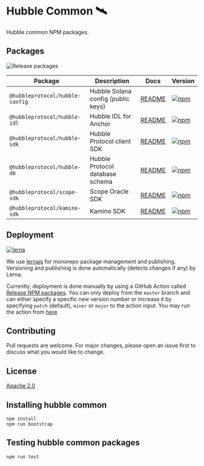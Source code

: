 # Hubble Common 🛰

Hubble common NPM packages.

## Packages

![Release packages](https://github.com/hubbleprotocol/hubble-common/actions/workflows/release_packages.yml/badge.svg)

| Package                         | Description                        | Docs                                         | Version                                                                                                                           |
|---------------------------------|------------------------------------|----------------------------------------------|-----------------------------------------------------------------------------------------------------------------------------------|
| `@hubbleprotocol/hubble-config` | Hubble Solana config (public keys) | [README](./packages/hubble-config/README.md) | [![npm](https://img.shields.io/npm/v/@hubbleprotocol/hubble-config)](https://www.npmjs.com/package/@hubbleprotocol/hubble-config) |
| `@hubbleprotocol/hubble-idl`    | Hubble IDL for Anchor              | [README](./packages/hubble-idl/README.md)    | [![npm](https://img.shields.io/npm/v/@hubbleprotocol/hubble-idl)](https://www.npmjs.com/package/@hubbleprotocol/hubble-idl)       |
| `@hubbleprotocol/hubble-sdk`    | Hubble Protocol client SDK         | [README](./packages/hubble-sdk/README.md)    | [![npm](https://img.shields.io/npm/v/@hubbleprotocol/hubble-sdk)](https://www.npmjs.com/package/@hubbleprotocol/hubble-sdk)       |
| `@hubbleprotocol/hubble-db`     | Hubble Protocol database schema    | [README](./packages/hubble-db/README.md)     | [![npm](https://img.shields.io/npm/v/@hubbleprotocol/hubble-db)](https://www.npmjs.com/package/@hubbleprotocol/hubble-db)         |
| `@hubbleprotocol/scope-sdk`     | Scope Oracle SDK                   | [README](./packages/scope-sdk/README.md)     | [![npm](https://img.shields.io/npm/v/@hubbleprotocol/scope-sdk)](https://www.npmjs.com/package/@hubbleprotocol/scope-sdk)         |
| `@hubbleprotocol/kamino-sdk`    | Kamino SDK                         | [README](./packages/kamino-sdk/README.md)    | [![npm](https://img.shields.io/npm/v/@hubbleprotocol/kamino-sdk)](https://www.npmjs.com/package/@hubbleprotocol/kamino-sdk)       |


## Deployment

[![lerna](https://img.shields.io/badge/maintained%20with-lerna-cc00ff.svg)](https://lerna.js.org/)

We use [lernajs](https://lerna.js.org/) for monorepo package management and publishing. 
Versioning and publishing is done automatically (detects changes if any) by Lerna.

Currently, deployment is done manually by using a GitHub Action called [Release NPM packages](./.github/workflows/release_packages.yml). You can only deploy from the `master` branch and can either specify a specific new version number or increase it by specifying `patch` (default), `minor` or `major` to the action input. You may run the action from [here](https://github.com/hubbleprotocol/hubble-common/actions/workflows/release_packages.yml)


## Contributing
Pull requests are welcome. For major changes, please open an issue first to discuss what you would like to change.

## License

[Apache 2.0](https://choosealicense.com/licenses/apache-2.0/)


## Installing hubble common

```shell
npm install
npm run bootstrap
```

## Testing hubble common packages

```shell
npm run test
```
